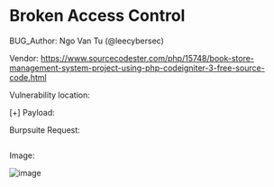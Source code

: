 # Broken Access Control

BUG_Author: Ngo Van Tu (@leecybersec)

Vendor: https://www.sourcecodester.com/php/15748/book-store-management-system-project-using-php-codeigniter-3-free-source-code.html

Vulnerability location:

[+] Payload:

Burpsuite Request:

``` txt

```

Image:

![image](link)